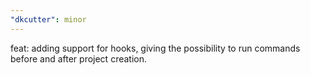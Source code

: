 ```yaml
---
"dkcutter": minor
---
```


feat: adding support for hooks, giving the possibility to run commands before and after project creation.
